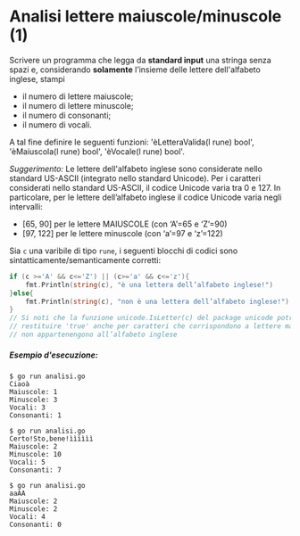 # Analisi lettere maiuscole/minuscole (1)

Scrivere un programma che legga da **standard input** una stringa senza spazi e, considerando **solamente** l’insieme delle lettere dell'alfabeto inglese, stampi
* il numero di lettere maiuscole;
* il numero di lettere minuscole;
* il numero di consonanti;
* il numero di vocali.

A tal fine definire le seguenti funzioni: 'èLetteraValida(l rune) bool', 'èMaiuscola(l rune) bool', 'èVocale(l rune) bool'.

*Suggerimento:* Le lettere dell'alfabeto inglese sono considerate nello standard US-ASCII (integrato nello standard Unicode). Per i caratteri considerati nello standard US-ASCII, il codice Unicode varia tra 0 e 127. In particolare, per le lettere dell’alfabeto inglese il codice Unicode varia negli intervalli:
* [65, 90] per le lettere MAIUSCOLE (con ‘A’=65 e ‘Z’=90)
* [97, 122] per le lettere minuscole (con ‘a’=97 e ‘z’=122)

Sia `c` una varibile di tipo `rune`, i seguenti blocchi di codici sono sintatticamente/semanticamente corretti:

```go
if (c >='A' && c<='Z') || (c>='a' && c<='z'){
	fmt.Println(string(c), "è una lettera dell’alfabeto inglese!")
}else{
	fmt.Println(string(c), "non è una lettera dell’alfabeto inglese!")
}
// Si noti che la funzione unicode.IsLetter(c) del package unicode potrebbe
// restituire 'true' anche per caratteri che corrispondono a lettere ma che 
// non appartenengono all’alfabeto inglese
``` 

##### Esempio d'esecuzione:

```text
$ go run analisi.go
Ciaoà
Maiuscole: 1
Minuscole: 3
Vocali: 3
Consonanti: 1

$ go run analisi.go
Certo!Sto,bene!ìììììì
Maiuscole: 2
Minuscole: 10
Vocali: 5
Consonanti: 7

$ go run analisi.go
aaAA
Maiuscole: 2
Minuscole: 2
Vocali: 4
Consonanti: 0
```
